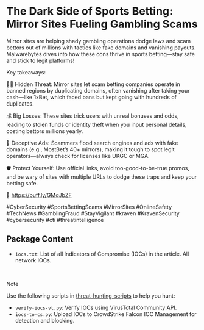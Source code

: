 # The Dark Side of Sports Betting: Mirror Sites Fueling Gambling Scams

Mirror sites are helping shady gambling operations dodge laws and scam bettors out of millions with tactics like fake domains and vanishing payouts. Malwarebytes dives into how these cons thrive in sports betting—stay safe and stick to legit platforms!

Key takeaways:

🕵️‍♂️ Hidden Threat: Mirror sites let scam betting companies operate in banned regions by duplicating domains, often vanishing after taking your cash—like 1xBet, which faced bans but kept going with hundreds of duplicates.

💰 Big Losses: These sites trick users with unreal bonuses and odds, leading to stolen funds or identity theft when you input personal details, costing bettors millions yearly.

📢 Deceptive Ads: Scammers flood search engines and ads with fake domains (e.g., MostBet’s 40+ mirrors), making it tough to spot legit operators—always check for licenses like UKGC or MGA.

🛡️ Protect Yourself: Use official links, avoid too-good-to-be-true promos, and be wary of sites with multiple URLs to dodge these traps and keep your betting safe.

🔗 https://buff.ly/GMqJbZF

#CyberSecurity #SportsBettingScams #MirrorSites #OnlineSafety #TechNews #GamblingFraud #StayVigilant #kraven #KravenSecurity #cybersecurity #cti #threatintelligence

## Package Content

- `iocs.txt`: List of all Indicators of Compromise (IOCs) in the article. All network IOCs.

<br>

> [!NOTE]
> Use the following scripts in [threat-hunting-scripts](../../threat-hunting-scripts/) to help you hunt:
>
> - `verify-iocs-vt.py`: Verify IOCs using VirusTotal Community API.
> - `iocs-to-cs.py`: Upload IOCs to CrowdStrike Falcon IOC Management for detection and blocking.
